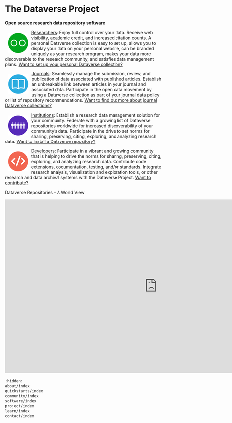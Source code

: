 # The Dataverse Project

**Open source research data repository software** 

<a href="/quickstarts/researchers"><img src="_static/_images/researchers.png" align="left" style="margin: 10px;"></a> [Researchers](quickstarts/researchers/index): Enjoy full control over your data. Receive web visibility, academic credit, and increased citation counts. A personal Dataverse collection is easy to set up, allows you to display your data on your personal website, can be branded uniquely as your research program, makes your data more discoverable to the research community, and satisfies data management plans. [Want to set up your personal Dataverse collection?](quickstarts/researchers/index)

<a href="/quickstarts/journals"><img src="_static/_images/journals.png" align="left" style="margin: 10px;"></a> [Journals](quickstarts/journals/index): Seamlessly manage the submission, review, and publication of data associated with published articles. Establish an unbreakable link between articles in your journal and associated data. Participate in the open data movement by using a Dataverse collection as part of your journal data policy or list of repository recommendations. [Want to find out more about journal Dataverse collections?](quickstarts/journals/index)

<a href="/quickstarts/institutions"><img src="_static/_images/institutions.png" align="left" style="margin: 10px;"></a> [Institutions](quickstarts/institutions/index): Establish a research data management solution for your community. Federate with a growing list of Dataverse repositories worldwide for increased discoverability of your community’s data. Participate in the drive to set norms for sharing, preserving, citing, exploring, and analyzing research data. [Want to install a Dataverse repository?](quickstarts/institutions/index)

<a href="/quickstarts/developers"><img src="_static/_images/developers.png" align="left" style="margin: 10px;"></a> [Developers](quickstarts/developers/index): Participate in a vibrant and growing community that is helping to drive the norms for sharing, preserving, citing, exploring, and analyzing research data. Contribute code extensions, documentation, testing, and/or standards. Integrate research analysis, visualization and exploration tools, or other research and data archival systems with the Dataverse Project. [Want to contribute?](quickstarts/developers/index)

Dataverse Repositories - A World View

<iframe src="https://iqss.github.io/dataverse-installations/map.html" width="980" height="560" frameborder="0" scrolling="no" style="overflow:hidden;"></iframe>

```{toctree}
:hidden:
about/index
quickstarts/index
community/index
software/index
project/index
learn/index
contact/index
```
